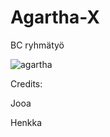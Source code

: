 # Agartha-X

BC ryhmätyö

![agartha](https://github.com/user-attachments/assets/f3fba1fd-a8ff-482b-a67f-fe4ddca56ea1)

Credits:

Jooa

Henkka
